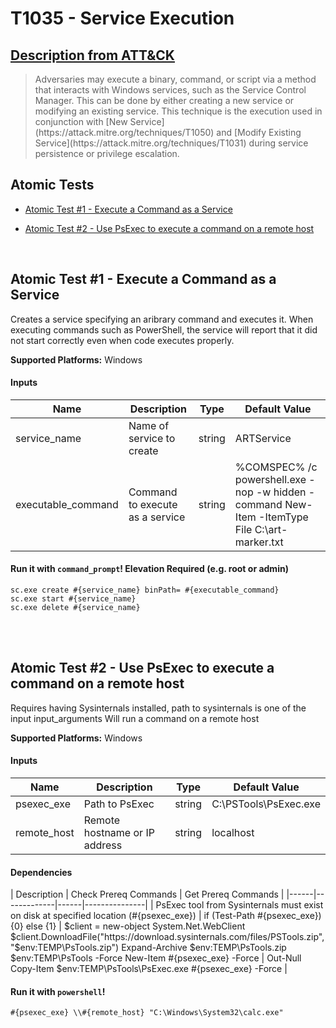 # T1035 - Service Execution
## [Description from ATT&CK](https://attack.mitre.org/wiki/Technique/T1035)
<blockquote>Adversaries may execute a binary, command, or script via a method that interacts with Windows services, such as the Service Control Manager. This can be done by either creating a new service or modifying an existing service. This technique is the execution used in conjunction with [New Service](https://attack.mitre.org/techniques/T1050) and [Modify Existing Service](https://attack.mitre.org/techniques/T1031) during service persistence or privilege escalation.</blockquote>

## Atomic Tests

- [Atomic Test #1 - Execute a Command as a Service](#atomic-test-1---execute-a-command-as-a-service)

- [Atomic Test #2 - Use PsExec to execute a command on a remote host](#atomic-test-2---use-psexec-to-execute-a-command-on-a-remote-host)


<br/>

## Atomic Test #1 - Execute a Command as a Service
Creates a service specifying an aribrary command and executes it. When executing commands such as PowerShell, the service will report that it did not start correctly even when code executes properly.

**Supported Platforms:** Windows


#### Inputs
| Name | Description | Type | Default Value | 
|------|-------------|------|---------------|
| service_name | Name of service to create | string | ARTService|
| executable_command | Command to execute as a service | string | %COMSPEC% /c powershell.exe -nop -w hidden -command New-Item -ItemType File C:\art-marker.txt|


#### Run it with `command_prompt`!  Elevation Required (e.g. root or admin) 
```
sc.exe create #{service_name} binPath= #{executable_command}
sc.exe start #{service_name}
sc.exe delete #{service_name}
```



<br/>
<br/>

## Atomic Test #2 - Use PsExec to execute a command on a remote host
Requires having Sysinternals installed, path to sysinternals is one of the input input_arguments
Will run a command on a remote host

**Supported Platforms:** Windows


#### Inputs
| Name | Description | Type | Default Value | 
|------|-------------|------|---------------|
| psexec_exe | Path to PsExec | string | C:\PSTools\PsExec.exe|
| remote_host | Remote hostname or IP address | string | localhost|


#### Dependencies
| Description | Check Prereq Commands | Get Prereq Commands | 
|------|-------------|------|---------------|
| PsExec tool from Sysinternals must exist on disk at specified location (#{psexec_exe}) | if (Test-Path #{psexec_exe}) {0} else {1} | $client = new-object System.Net.WebClient
$client.DownloadFile("https://download.sysinternals.com/files/PSTools.zip","$env:TEMP\PsTools.zip")
Expand-Archive $env:TEMP\PsTools.zip $env:TEMP\PsTools -Force
New-Item #{psexec_exe} -Force | Out-Null
Copy-Item $env:TEMP\PsTools\PsExec.exe #{psexec_exe} -Force |

#### Run it with `powershell`! 
```
#{psexec_exe} \\#{remote_host} "C:\Windows\System32\calc.exe"
```



<br/>
